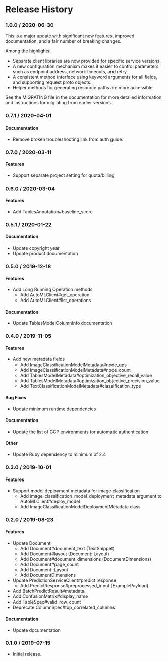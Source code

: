 # Release History

### 1.0.0 / 2020-06-30

This is a major update with significant new features, improved documentation, and a fair number of breaking changes.

Among the highlights:

* Separate client libraries are now provided for specific service versions.
* A new configuration mechanism makes it easier to control parameters such as endpoint address, network timeouts, and retry.
* A consistent method interface using keyword arguments for all fields, and supporting request proto objects.
* Helper methods for generating resource paths are more accessible.

See the MIGRATING file in the documentation for more detailed information, and instructions for migrating from earlier versions.

### 0.7.1 / 2020-04-01

#### Documentation

* Remove broken troubleshooting link from auth guide.

### 0.7.0 / 2020-03-11

#### Features

* Support separate project setting for quota/billing

### 0.6.0 / 2020-03-04

#### Features

* Add TablesAnnotation#baseline_score

### 0.5.1 / 2020-01-22

#### Documentation

* Update copyright year
* Update product documentation

### 0.5.0 / 2019-12-18

#### Features

* Add Long Running Operation methods
  * Add AutoMLClient#get_operation
  * Add AutoMLClient#list_operations

#### Documentation

* Update TablesModelColumnInfo documentation

### 0.4.0 / 2019-11-05

#### Features

* Add new metadata fields
  * Add ImageClassificationModelMetadata#node_qps
  * Add ImageClassificationModelMetadata#node_count
  * Add TablesModelMetadata#optimization_objective_recall_value
  * Add TablesModelMetadata#optimization_objective_precision_value
  * Add TextClassificationModelMetadata#classification_type

#### Bug Fixes

* Update minimum runtime dependencies

#### Documentation

* Update the list of GCP environments for automatic authentication

#### Other

* Update Ruby dependency to minimum of 2.4

### 0.3.0 / 2019-10-01

#### Features

* Support model deployment metadata for image classification
  * Add image_classification_model_deployment_metadata argument to AutoMLClient#deploy_model
  * Add ImageClassificationModelDeploymentMetadata class

### 0.2.0 / 2019-08-23

#### Features

* Update Document
  * Add Document#document_text (TextSnippet)
  * Add Document#layout (Document::Layout)
  * Add Document#document_dimensions (DocumentDimensions)
  * Add Document#page_count
  * Add Document::Layout
  * Add DocumentDimensions
* Update PredictionServiceClient#predict response
  * Add PredictResponse#preprocessed_input (ExamplePayload)
* Add BatchPredictResult#metadata.
* Add ConfusionMatrix#display_name
* Add TableSpec#valid_row_count
* Deprecate ColumnSpec#top_correlated_columns

#### Documentation

* Update documentation

### 0.1.0 / 2019-07-15

* Initial release.
